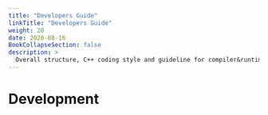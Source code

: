 ```yaml
---
title: "Developers Guide"
linkTitle: "Developers Guide"
weight: 20
date: 2020-08-16
BookCollapseSection: false
description: >
  Overall structure, C++ coding style and guideline for compiler&runtime development.
---
```


# Development